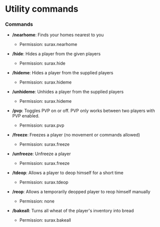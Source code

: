 # Utility commands
### Commands
- **/nearhome**: Finds your homes nearest to you
    - Permission: surax.nearhome

- **/hide**: Hides a player from the given players
    - Permission: surax.hide

- **/hideme**: Hides a player from the supplied players
    - Permission: surax.hideme

- **/unhideme**: Unhides a player from the supplied players
    - Permission: surax.hideme

- **/pvp**: Toggles PVP on or off. PVP only works between two players with PVP enabled.
    - Permission: surax.pvp

- **/freeze**: Freezes a player (no movement or commands allowed)
    - Permission: surax.freeze

- **/unfreeze**: Unfreeze a player
    - Permission: surax.freeze

- **/tdeop**: Allows a player to deop himself for a short time
    - Permission: surax.tdeop

- **/reop**: Allows a temporarily deopped player to reop himself manually
    - Permission: none

- **/bakeall**: Turns all wheat of the player's inventory into bread
    - Permission: surax.bakeall
